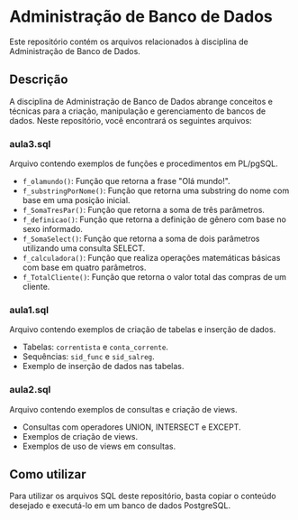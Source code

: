 # Administração de Banco de Dados

Este repositório contém os arquivos relacionados à disciplina de Administração de Banco de Dados.

## Descrição

A disciplina de Administração de Banco de Dados abrange conceitos e técnicas para a criação, manipulação e gerenciamento de bancos de dados. Neste repositório, você encontrará os seguintes arquivos:

### aula3.sql

Arquivo contendo exemplos de funções e procedimentos em PL/pgSQL.

- `f_olamundo()`: Função que retorna a frase "Olá mundo!".
- `f_substringPorNome()`: Função que retorna uma substring do nome com base em uma posição inicial.
- `f_SomaTresPar()`: Função que retorna a soma de três parâmetros.
- `f_definicao()`: Função que retorna a definição de gênero com base no sexo informado.
- `f_SomaSelect()`: Função que retorna a soma de dois parâmetros utilizando uma consulta SELECT.
- `f_calculadora()`: Função que realiza operações matemáticas básicas com base em quatro parâmetros.
- `f_TotalCliente()`: Função que retorna o valor total das compras de um cliente.

### aula1.sql

Arquivo contendo exemplos de criação de tabelas e inserção de dados.

- Tabelas: `correntista` e `conta_corrente`.
- Sequências: `sid_func` e `sid_salreg`.
- Exemplo de inserção de dados nas tabelas.

### aula2.sql

Arquivo contendo exemplos de consultas e criação de views.

- Consultas com operadores UNION, INTERSECT e EXCEPT.
- Exemplos de criação de views.
- Exemplos de uso de views em consultas.

## Como utilizar

Para utilizar os arquivos SQL deste repositório, basta copiar o conteúdo desejado e executá-lo em um banco de dados PostgreSQL.

